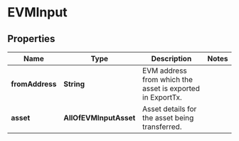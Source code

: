 # EVMInput

## Properties
Name | Type | Description | Notes
------------ | ------------- | ------------- | -------------
**fromAddress** | **String** | EVM address from which the asset is exported in ExportTx. | 
**asset** | **AllOfEVMInputAsset** | Asset details for the asset being transferred. | 
